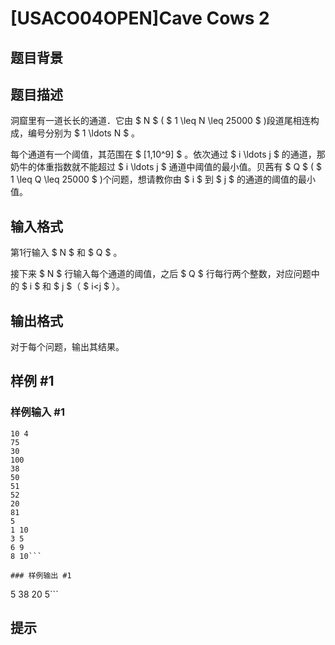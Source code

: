 # [USACO04OPEN]Cave Cows 2

## 题目背景



## 题目描述

洞窟里有一道长长的通道．它由 $ N $ ( $ 1 \leq N \leq 25000 $ )段道尾相连构成，编号分别为 $ 1 \ldots N $ 。

每个通道有一个阈值，其范围在 $ [1,10^9] $ 。依次通过 $ i \ldots j $ 的通道，那奶牛的体重指数就不能超过 $ i \ldots j $ 通道中阈值的最小值。贝茜有 
$ Q $ ( $ 1 \leq Q \leq 25000 $ )个问题，想请教你由 $ i $ 到 $ j $ 的通道的阈值的最小值。

## 输入格式

第1行输入 $ N $ 和 $ Q $ 。

接下来 $ N $ 行输入每个通道的阈值，之后 $ Q $ 行每行两个整数，对应问题中的 $ i $ 和 $ j $（ $ i<j $ ）。

## 输出格式

对于每个问题，输出其结果。

## 样例 #1

### 样例输入 #1
```
10 4
75
30
100
38
50
51
52
20
81
5
1 10
3 5
6 9
8 10```

### 样例输出 #1

```
5
38
20
5```

## 提示


